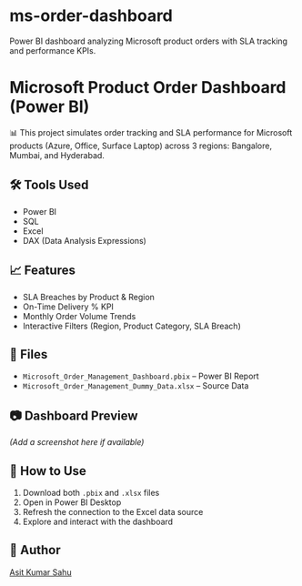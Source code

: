 # ms-order-dashboard
Power BI dashboard analyzing Microsoft product orders with SLA tracking and performance KPIs.
# Microsoft Product Order Dashboard (Power BI)

📊 This project simulates order tracking and SLA performance for Microsoft products (Azure, Office, Surface Laptop) across 3 regions: Bangalore, Mumbai, and Hyderabad.

## 🛠️ Tools Used
- Power BI
- SQL
- Excel
- DAX (Data Analysis Expressions)

## 📈 Features
- SLA Breaches by Product & Region
- On-Time Delivery % KPI
- Monthly Order Volume Trends
- Interactive Filters (Region, Product Category, SLA Breach)

## 📂 Files
- `Microsoft_Order_Management_Dashboard.pbix` – Power BI Report
- `Microsoft_Order_Management_Dummy_Data.xlsx` – Source Data

## 📷 Dashboard Preview
*(Add a screenshot here if available)*

## 🚀 How to Use
1. Download both `.pbix` and `.xlsx` files
2. Open in Power BI Desktop
3. Refresh the connection to the Excel data source
4. Explore and interact with the dashboard

## 🔗 Author
[Asit Kumar Sahu](https://www.linkedin.com/in/asit-sahu)
